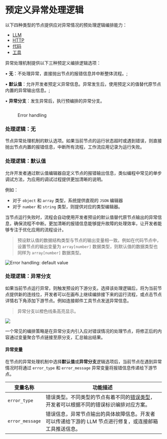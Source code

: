 # 预定义异常处理逻辑

以下四种类型的节点提供应对异常情况的预处理逻辑编排能力：

* [LLM](../node/llm.md)
* [HTTP](../node/http-request.md)
* [代码](../node/code.md)
* [工具](../node/tools.md)

异常处理机制提供以下三种预定义编排逻辑选项：

• **无**：不处理异常，直接抛出节点的报错信息并中断整体流程。;

• **默认值**：允许开发者预定义异常信息。异常发生后，使用预定义的值替代原节点内置的异常输出信息。;

• **异常分支**：发生异常后，执行预编排的异常分支。

<figure><img src="https://assets-docs.dify.ai/2024/12/6e2655949889d4d162945d840d698649.png" alt=""><figcaption><p>Error handling</p></figcaption></figure>

### 处理逻辑：无

节点异常处理机制的默认选项。如果当前节点的运行状态超时或遇到错误，则直接抛出节点内置的报错信息，中断所有流程，工作流应用记录为运行失败。

### 处理逻辑：默认值

允许开发者通过默认值编辑器自定义节点的报错输出信息，类似编程中常见的单步调试方法，为应用的调试过程提供更加清晰的说明。

例如：

* 对于 `object` 和 `array` 类型，系统提供直观的 `JSON` 编辑器
* 对于 `number` 和 `string` 类型，则提供对应的类型编辑器。

当节点运行失败时，流程会自动使用开发者预设的默认值替代原节点输出的异常信息，确保流程不中断。更加清晰的报错信息能够提升故障的处理效率，让开发者能够专注于优化应用的流程设计。

> 预设默认值的数据结构类型与节点的输出变量相一致。例如在代码节点中，设置节点的输出变量为 `array[number]` 数据类型，则默认值的数据类型也同样为 `array[number]` 数据类型。

![Error handling: default value](https://assets-docs.dify.ai/2024/12/e9e5e757090679243e0c9976093c7e6c.png)

### 处理逻辑：异常分支

如果当前节点运行异常，则触发预设的下游分支。选择该处理逻辑后，将为当前节点提供新的连线位，开发者可以在画布上继续编排接下来的运行流程，或点击节点详情右下角添加下游节点。例如连接邮件工具节点发送异常信息。

> 异常分支以橙色线条高亮显示。

![](https://assets-docs.dify.ai/2024/12/e5ea1af947818bd9e27cab3042c1c4f3.png)

一个常见的编排策略是在异常分支内引入应对错误情况的处理节点，将修正后的内容通过变量聚合节点链接至原分支，汇总输出结果。

#### 异常变量

在节点的异常处理机制中选择**默认值**或**异常分支**逻辑选项后，当前节点在遇到异常情况时将通过 `error_type` 和 `error_message` 异常变量将报错信息传递给下游节点。

| 变量名称            | 功能描述                                                                                                          |
| --------------- | ------------------------------------------------------------------------------------------------------------- |
| `error_type`    | 错误类型。不同类型的节点有着不同的[错误类型](https://docs.dify.ai/guides/workflow/error-handling/error-type)，开发者可以根据不同的错误标识编排对应方案。 |
| `error_message` | 错误信息，异常节点输出的具体故障信息。开发者可以传递给下游的 LLM 节点进行修复，或连接邮箱工具推送信息。                                                        |





